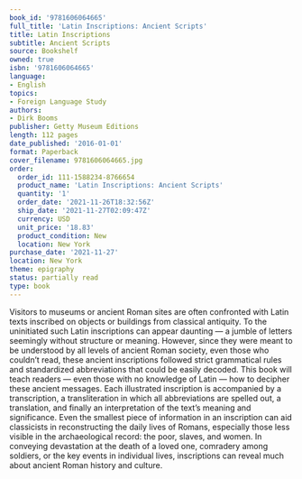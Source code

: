 ```yaml
---
book_id: '9781606064665'
full_title: 'Latin Inscriptions: Ancient Scripts'
title: Latin Inscriptions
subtitle: Ancient Scripts
source: Bookshelf
owned: true
isbn: '9781606064665'
language:
- English
topics:
- Foreign Language Study
authors:
- Dirk Booms
publisher: Getty Museum Editions
length: 112 pages
date_published: '2016-01-01'
format: Paperback
cover_filename: 9781606064665.jpg
order:
  order_id: 111-1588234-8766654
  product_name: 'Latin Inscriptions: Ancient Scripts'
  quantity: '1'
  order_date: '2021-11-26T18:32:56Z'
  ship_date: '2021-11-27T02:09:47Z'
  currency: USD
  unit_price: '18.83'
  product_condition: New
  location: New York
purchase_date: '2021-11-27'
location: New York
theme: epigraphy
status: partially read
type: book
---
```

Visitors to museums or ancient Roman sites are often confronted with Latin texts inscribed on objects or buildings from classical antiquity. To the uninitiated such Latin inscriptions can appear daunting — a jumble of letters seemingly without structure or meaning. However, since they were meant to be understood by all levels of ancient Roman society, even those who couldn’t read, these ancient inscriptions followed strict grammatical rules and standardized abbreviations that could be easily decoded.
This book will teach readers — even those with no knowledge of Latin — how to decipher these ancient messages. Each illustrated inscription is accompanied by a transcription, a transliteration in which all abbreviations are spelled out, a translation, and finally an interpretation of the text’s meaning and significance.
Even the smallest piece of information in an inscription can aid classicists in reconstructing the daily lives of Romans, especially those less visible in the archaeological record: the poor, slaves, and women. In conveying devastation at the death of a loved one, comradery among soldiers, or the key events in individual lives, inscriptions can reveal much about ancient Roman history and culture.
